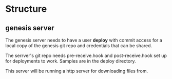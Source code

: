# Structure

## genesis server

The genesis server needs to have a user **deploy** with commit access for
a local copy of the genesis git repo and credentials that can be
shared.

The serrver's git repo needs pre-receive.hook and post-receive.hook set
up for deployments to work. Samples are in the deploy directory.

This server will be running a http server for downloading files from.

